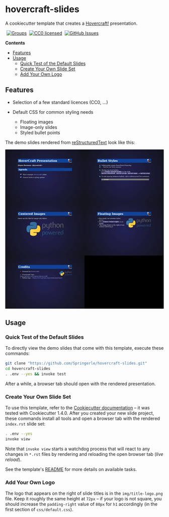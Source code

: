 # hovercraft-slides

A cookiecutter template that creates a
[Hovercraft!](https://hovercraft.readthedocs.org/)
presentation.

 [![Groups](https://img.shields.io/badge/Google_groups-springerle--users-orange.svg)](https://groups.google.com/forum/#!forum/springerle-users)
 [![CC0 licensed](http://img.shields.io/badge/license-CC0-red.svg)](https://raw.githubusercontent.com/Springerle/hovercraft-slides/master/LICENSE)
 [![GitHub Issues](https://img.shields.io/github/issues/Springerle/hovercraft-slides.svg)](https://github.com/Springerle/hovercraft-slides/issues)

**Contents**

  * [Features](#features)
  * [Usage](#usage)
      * [Quick Test of the Default Slides](#quick-test-of-the-default-slides)
      * [Create Your Own Slide Set](#create-your-own-slide-set)
      * [Add Your Own Logo](#add-your-own-logo)


## Features

 * Selection of a few standard licences (CC0, …)
 * Default CSS for common styling needs

   * Floating images
   * Image-only slides
   * Styled bullet points

The demo slides rendered from
[reStructuredText](https://raw.githubusercontent.com/Springerle/hovercraft-slides/master/%7B%7Bcookiecutter.repo_name%7D%7D/index.rst)
look like this:

![Demo slide thumbnails](https://raw.githubusercontent.com/Springerle/hovercraft-slides/master/assets/slides.jpg)


## Usage

### Quick Test of the Default Slides

To directly view the demo slides that come with this template, execute these commands:

```sh
git clone "https://github.com/Springerle/hovercraft-slides.git"
cd hovercraft-slides
. .env --yes && invoke test
```

After a while, a browser tab should open with the rendered presentation.


### Create Your Own Slide Set

To use this template, refer to the
[Cookiecutter documentation](https://cookiecutter.readthedocs.org/en/latest/usage.html)
– it was tested with Cookiecutter 1.4.0.
After you created your new slide project, these commands install all tools and
open a browser tab with the rendered ``index.rst`` slide set:

```sh
. .env --yes
invoke view
```

Note that ``invoke view`` starts a watchdog process that will react to any
changes in ``*.rst`` files by rendering and reloading the open browser tab (*live reload*).

See the template's
[README](https://github.com/Springerle/hovercraft-slides/blob/master/%7B%7Bcookiecutter.repo_name%7D%7D/README.rst)
for more details on available tasks.


### Add Your Own Logo

The logo that appears on the right of slide titles is in the ``img/title-logo.png`` file.
Keep it roughly the same height at ``72px`` – if your logo is not square, you should
increase the ``padding-right`` value of ``80px`` for ``h1`` accordingly (in the
first section of ``css/default.css``).
